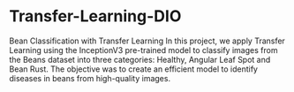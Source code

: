 # Transfer-Learning-DIO
 Bean Classification with Transfer Learning In this project, we apply Transfer Learning using the InceptionV3 pre-trained model to classify images from the Beans dataset into three categories: Healthy, Angular Leaf Spot and Bean Rust. The objective was to create an efficient model to identify diseases in beans from high-quality images.
